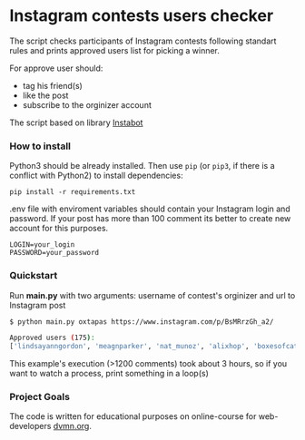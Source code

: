 # Instagram contests users checker

The script checks participants of Instagram contests following standart rules and prints approved users list for picking a winner.

For approve user should:
* tag his friend(s)
* like the post
* subscribe to the orginizer account

The script based on library [Instabot](https://github.com/instagrambot/)


### How to install

Python3 should be already installed. Then use `pip` (or `pip3`, if there is a conflict with Python2) to install dependencies:
```
pip install -r requirements.txt
```

.env file with enviroment variables should contain your Instagram login and password. If your post has more than 100 comment its better to create new account for this purposes.
```
LOGIN=your_login
PASSWORD=your_password
```


### Quickstart

Run **main.py** with two arguments: username of contest's orginizer and url to Instagram post

```bash
$ python main.py oxtapas https://www.instagram.com/p/BsMRrzGh_a2/

Approved users (175):
['lindsayanngordon', 'meagnparker', 'nat_munoz', 'alixhop', 'boxesofcatss', 'alexiariches', 'maebers', 'flybirdwin', 'alisa86', 'rainray_s', 'krysta_ahlers', 'turnerincalgary', 'itsmecourtneeeeey', 'yycfoodjunkie', 'allison418', 'idrankhere', 'nahaelia', 'hittingthesauceyyc', 'hugs.and.hearts', 'elysium_summers', 'jjjlllggg', 'krosenke', 'ldiggity_', 'mrs_sandiego_', 'marty_rudy_and_me', 'shelovesthedeal', 'k_wollny', 'nic_adair', 'whitroy', 'smorrison87', 'embagzz', 'loaf2go', 'shirls.l', 'rachellaurenxx', 'alozy', 'm_petrovi', 'pak_to_eating', 'winniesusu00', 'micocabrera', 'raylenealannah', 'codyscheibs', 'kimmikazzi', 'stephb_enroute', 'juliagangji', 'xteeyuu', 'robynpenelope', 'cathk808', 'mikedecline', 'kerrybaking', 'nickyjm88', 'lifewhereweare', 'ezzapet', 'gardens.in.mind', 'baanjen', 'gillian.bruce', 'megan.amber.creative', 'coralstring', 'sheffieldthepug','alison_burton', 'tastebudsyyc', 'heyjanino', 'julie.gathercole', 'deseraeevensonphoto', 'mycookingaromas', 'mhubba32', 'repudiation', 'calgarykatie6', 'ms4tuna', 'justine_a_h', 'lifeofkaf', 'yogalove20', 'adventures.with.dee', 'natkho14','kateyorkyyc', 'calvi._.n', 'cottonleigh', 'brndon.pyne', 'sinbin.tri', 'tiffflynn', 'teatime_circus', 'amartincreative', 'alli456', 'kiki.the.shopaholic', 'trntwrnr', 'chau_mander', 'tamalama_s', 'leelajacobs', 'skreinhart', 'vicki_valentine', 'kmvdanan', 'munchwithlynn', 'saralianne', 'nattner', 'craftlifeyyc', 'merakisupplyco', 'runawaywithcc', 'chan_teezzy', 'dishnthekitchen', 'mjessiman', 'hippolee999', 'vanessafraser', 'latteortwo', 'ontarioandgore', 'jessicarosolmakeup', 'm_a_r_1_3', 'cbridges', 'zuco_dm', 'bornlippystyle', 'allisonjh', 'megwanders2944', 'gutstolive', 'zachary_mohl', 'redpaperboutique', 'browsandblush', 'hangryinyyc', 'vwlho', 'kaelaneats', 'schmirlert', 'love_always_lindsay_dreher', 'jaymalynn79', 'cooking.buddies', 'tonynols', 'april_lee_b', 'teresakkk', 'jessrucie', 'alanajwillerton', 'leahvanloon', 'heyseto', 'skitzilla', 'nicoleeponsonby', 'steph_j_deboice', 'foodmammacom', 'mscrazylady', 'yycfoodiesdiary', 'kazz1972', 'missjennileigh', 'meet_melanie', 'chefbecks92', 'chantel.cruikshank', 'tyknigh', 'jayne_l8', 'tamfran123', 'mandycostache', 'idaviani', 'minson519', 'kyrrs', 'roopiej', 'amandaarbo', 'dustywm', 'poeticallycreative', 'anrensch88', 'ak.kendrick', 'sandi_lynn', 'fernzevnik', 'xoxsandee', 'carolinaayc', 'monastable', 'alex_zarnowski', 'mortgagesbyjessalyn', 'marissrawr', 'flavourfultraveller', 'laura_lovett', 'mkdundas', 'brendanattwell', 'lauraeileenb', 'lanikayp', 'nisansala73', 'misslipton', 'alexrst1', 'jessekiah', 'calgaryfoodslut', 'rosie_j_miller', 'karewint', 'leontaridis', 'pulltheleversuz']
```

This example's execution (>1200 comments) took about 3 hours, so if you want to watch a process, print something in a loop(s)


### Project Goals

The code is written for educational purposes on online-course for web-developers [dvmn.org](https://dvmn.org/).
